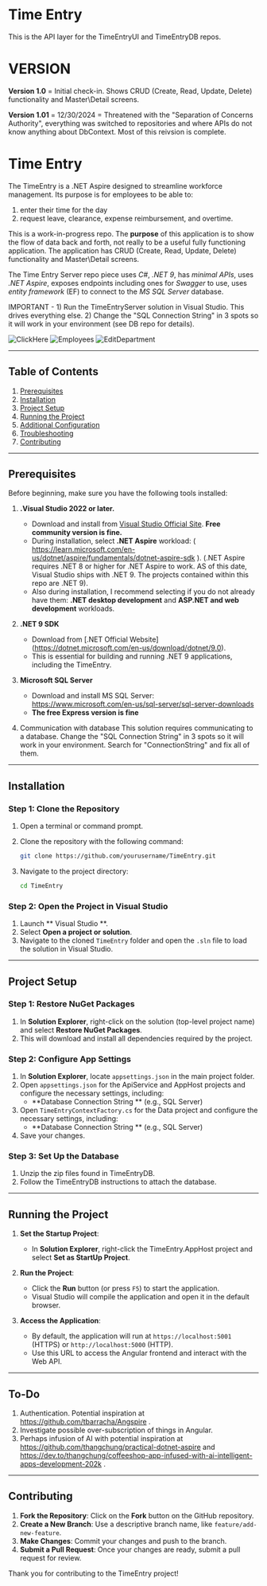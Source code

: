 # Time Entry
This is the API layer for the TimeEntryUI and TimeEntryDB repos. 

# VERSION 
**Version 1.0**  = Initial check-in. Shows CRUD (Create, Read, Update, Delete) functionality and Master\Detail screens.

**Version 1.01** = 12/30/2024 = Threatened with the "Separation of Concerns Authority", everything was switched to repositories and
   where APIs do not know anything about DbContext. Most of this reivsion is complete.

# Time Entry
The TimeEntry is a .NET Aspire designed to streamline workforce management.
Its purpose is for employees to be able to:
  1) enter their time for the day
  2) request leave, clearance, expense reimbursement, and overtime.

This is a work-in-progress repo.  The **purpose** of this application is to show the flow of data back and forth, not really to be a useful fully functioning application.
The application has CRUD (Create, Read, Update, Delete) functionality and Master\Detail screens.

The Time Entry Server repo piece uses _C#_, _.NET 9_, has _minimal APIs_, uses _.NET Aspire_, exposes endpoints including ones for _Swagger_ to use, uses _entity framework_ (EF) 
to connect to the _MS SQL Server_ database. 

IMPORTANT - 1) Run the TimeEntryServer solution in Visual Studio. This drives everything else.
  2) Change the "SQL Connection String" in 3 spots so it will work in your environment (see DB repo for details).

![ClickHere](https://github.com/user-attachments/assets/dff45eef-31ef-4e78-9416-44e5dd0db30b)
![Employees](https://github.com/user-attachments/assets/9d1aade3-7e04-4732-ad37-224c5a1fbb1e)
![EditDepartment](https://github.com/user-attachments/assets/0a467390-34f1-4397-a500-ff17015e6bd0)

---

## Table of Contents

1. [Prerequisites](#prerequisites)
2. [Installation](#installation)
3. [Project Setup](#project-setup)
4. [Running the Project](#running-the-project)
5. [Additional Configuration](#additional-configuration)
6. [Troubleshooting](#troubleshooting)
7. [Contributing](#contributing)

---

## Prerequisites

Before beginning, make sure you have the following tools installed:

1. **.Visual Studio 2022 or later.**
   - Download and install from [Visual Studio Official Site](https://visualstudio.microsoft.com/).  **Free community version is fine.**
   - During installation, select **.NET Aspire** workload:  ( https://learn.microsoft.com/en-us/dotnet/aspire/fundamentals/dotnet-aspire-sdk ).
     (.NET Aspire requires .NET 8 or higher for .NET Aspire to work. AS of this date, Visual Studio ships with .NET 9. The projects contained
     within this repo are .NET 9).
   - Also during installation, I recommend selecting if you do not already have them: **.NET desktop development** and **ASP.NET and web development** workloads.

2. **.NET 9 SDK**
   - Download from [.NET Official Website] (https://dotnet.microsoft.com/en-us/download/dotnet/9.0).
   - This is essential for building and running .NET 9 applications, including the TimeEntry.
  
3. **Microsoft SQL Server**
    - Download and install MS SQL Server:  https://www.microsoft.com/en-us/sql-server/sql-server-downloads
    - **The free Express version is fine**
      
4. Communication with database
   This solution requires communicating to a database.  Change the "SQL Connection String" in 3 spots so it will work in your environment.
Search for "ConnectionString" and fix all of them.

---

## Installation

### Step 1: Clone the Repository

1. Open a terminal or command prompt.
2. Clone the repository with the following command:

   ```bash
   git clone https://github.com/yourusername/TimeEntry.git
   ```

3. Navigate to the project directory:

   ```bash
   cd TimeEntry
   ```

### Step 2: Open the Project in Visual Studio

1. Launch ** Visual Studio **.
2. Select **Open a project or solution**.
3. Navigate to the cloned `TimeEntry` folder and open the `.sln` file to load the solution in Visual Studio.

---

## Project Setup

### Step 1: Restore NuGet Packages

1. In **Solution Explorer**, right-click on the solution (top-level project name) and select **Restore NuGet Packages**.
2. This will download and install all dependencies required by the project.

### Step 2: Configure App Settings

1. In **Solution Explorer**, locate `appsettings.json` in the main project folder.
2. Open `appsettings.json` for the ApiService and AppHost projects and configure the necessary settings, including:
   - **Database Connection String ** (e.g., SQL Server)
3. Open `TimeEntryContextFactory.cs` for the Data project and configure the necessary settings, including:
   - **Database Connection String ** (e.g., SQL Server)
4. Save your changes.

### Step 3: Set Up the Database 

1. Unzip the zip files found in TimeEntryDB.
2. Follow the TimeEntryDB instructions to attach the database.

---

## Running the Project

1. **Set the Startup Project**:
   - In **Solution Explorer**, right-click the TimeEntry.AppHost project and select **Set as StartUp Project**.

2. **Run the Project**:
   - Click the **Run** button (or press `F5`) to start the application.
   - Visual Studio will compile the application and open it in the default browser.

3. **Access the Application**:
   - By default, the application will run at `https://localhost:5001` (HTTPS) or `http://localhost:5000` (HTTP).
   - Use this URL to access the Angular frontend and interact with the Web API.

---

## To-Do

1) Authentication.  Potential inspiration at https://github.com/tbarracha/Angspire .
2) Investigate possible over-subscription of things in Angular.
3) Perhaps infusion of AI with potential inspiration at https://github.com/thangchung/practical-dotnet-aspire and https://dev.to/thangchung/coffeeshop-app-infused-with-ai-intelligent-apps-development-202k .
   
---

## Contributing

1. **Fork the Repository**: Click on the **Fork** button on the GitHub repository.
2. **Create a New Branch**: Use a descriptive branch name, like `feature/add-new-feature`.
3. **Make Changes**: Commit your changes and push to the branch.
4. **Submit a Pull Request**: Once your changes are ready, submit a pull request for review.

Thank you for contributing to the TimeEntry project!
